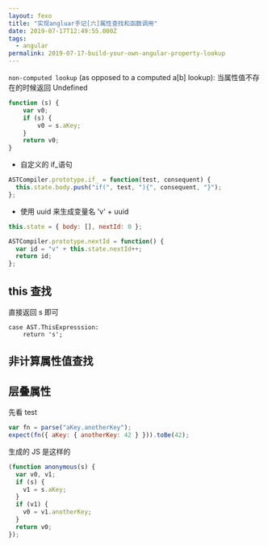 ```yaml
---
layout: fexo
title: "实现angluar手记[六]属性查找和函数调用"
date: 2019-07-17T12:49:55.000Z
tags:
  - angular
permalink: 2019-07-17-build-your-own-angular-property-lookup
---
```


`non-computed lookup` (as opposed to a computed a[b] lookup):
当属性值不存在的时候返回 Undefined

```javascript
function (s) {
    var v0;
    if (s) {
        v0 = s.aKey;
    }
    return v0;
}
```

- 自定义的 if\_语句

```javascript
ASTCompiler.prototype.if_ = function(test, consequent) {
  this.state.body.push("if(", test, "){", consequent, "}");
};
```

- 使用 uuid 来生成变量名 'v' + uuid

```javascript
this.state = { body: [], nextId: 0 };

ASTCompiler.prototype.nextId = function() {
  var id = "v" + this.state.nextId++;
  return id;
};
```

## this 查找

直接返回 s 即可

```
case AST.ThisExpresssion:
    return 's';
```

## 非计算属性值查找

## 层叠属性

先看 test

```javascript
var fn = parse("aKey.anotherKey");
expect(fn({ aKey: { anotherKey: 42 } })).toBe(42);
```

生成的 JS 是这样的

```javascript
(function anonymous(s) {
  var v0, v1;
  if (s) {
    v1 = s.aKey;
  }
  if (v1) {
    v0 = v1.anotherKey;
  }
  return v0;
});
```
